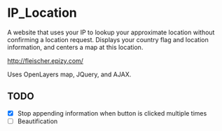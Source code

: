 # IP_Location
A website that uses your IP to lookup your approximate location without confirming a location request.
Displays your country flag and location information, and centers a map at this location.

http://fleischer.epizy.com/

Uses OpenLayers map, JQuery, and AJAX.

## TODO
- [x] Stop appending information when button is clicked multiple times
- [ ] Beautification
